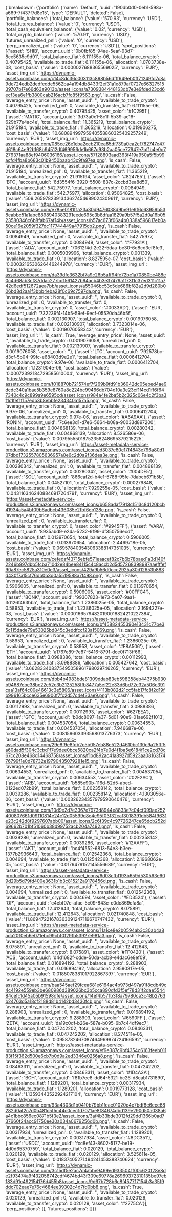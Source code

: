 {'breakdown': {'portfolio': {'name': 'Default', 'uuid': '190db0d0-0eb1-598a-a669-7f437f7d8e15', 'type': 'DEFAULT', 'deleted': False}, 'portfolio_balances': {'total_balance': {'value': '570.93', 'currency': 'USD'}, 'total_futures_balance': {'value': '0', 'currency': 'USD'}, 'total_cash_equivalent_balance': {'value': '0.02', 'currency': 'USD'}, 'total_crypto_balance': {'value': '570.91', 'currency': 'USD'}, 'futures_unrealized_pnl': {'value': '0', 'currency': 'USD'}, 'perp_unrealized_pnl': {'value': '0', 'currency': 'USD'}}, 'spot_positions': [{'asset': 'SHIB', 'account_uuid': '0b0fbf85-94ae-5eaf-93d7-8ce5635c9d91', 'total_balance_fiat': 6.111155e-06, 'total_balance_crypto': 0.40795425, 'available_to_trade_fiat': 6.111155e-06, 'allocation': 1.0703738e-08, 'cost_basis': {'value': '0.0000027688365569025', 'currency': 'EUR'}, 'asset_img_url': 'https://dynamic-assets.coinbase.com/c14c8dc36c003113c898b56dfff649eb0ff71249fd7c8a9de724edb2dedfedde5562ba4a194db8433f2ef31a1e879af0727e6632751539707b17e66d63a9013b/asset_icons/a7309384448163db7e3e9fded23cd6ecf3ea6e1fb3800cab216acb7fc85f9563.png', 'is_cash': False, 'average_entry_price': None, 'asset_uuid': '', 'available_to_trade_crypto': 0.40795425, 'unrealized_pnl': 0, 'available_to_transfer_fiat': 6.111155e-06, 'available_to_transfer_crypto': 0.40795425, 'asset_color': '#1C2951'}, {'asset': 'MATIC', 'account_uuid': '3d73a0c1-8c1f-5b39-ac16-629b77e4ac4e', 'total_balance_fiat': 11.365219, 'total_balance_crypto': 21.915194, 'available_to_trade_fiat': 11.365219, 'allocation': 0.019906275, 'cost_basis': {'value': '10.68089499795940558860325409257249', 'currency': 'EUR'}, 'asset_img_url': 'https://dynamic-assets.coinbase.com/085ce26e1eba2ccb210ea85df739a0ca2ef782747e47d618c64e92b168b94512df469956de1b667d93b2aa05ce77947e7bf1b4e0c7276371aa88ef9406036166/asset_icons/57f28803aad363f419a950a5f5b99acfd4fba8b683c01b9450baab43c9fa97ea.png', 'is_cash': False, 'average_entry_price': None, 'asset_uuid': '', 'available_to_trade_crypto': 21.915194, 'unrealized_pnl': 0, 'available_to_transfer_fiat': 11.365219, 'available_to_transfer_crypto': 21.915194, 'asset_color': '#8247E5'}, {'asset': 'BTC', 'account_uuid': '6d3554f6-3920-5508-837c-2ccbd3ea8d50', 'total_balance_fiat': 542.75977, 'total_balance_crypto': 0.0084949, 'available_to_trade_fiat': 542.75977, 'allocation': 0.95064825, 'cost_basis': {'value': '509.2659782391343627454689024309611', 'currency': 'EUR'}, 'asset_img_url': 'https://dynamic-assets.coinbase.com/e785e0181f1a23a30d9476038d9be91e9f6c63959b538eabbc51a1abc8898940383291eede695c3b8dfaa1829a9b57f5a2d0a16b0523580346c6b8fab67af14b/asset_icons/b57ac673f06a4b0338a596817eb0a50ce16e2059f327dc117744449a47915cb2.png', 'is_cash': False, 'average_entry_price': None, 'asset_uuid': '', 'available_to_trade_crypto': 0.0084949, 'unrealized_pnl': 0, 'available_to_transfer_fiat': 542.75977, 'available_to_transfer_crypto': 0.0084949, 'asset_color': '#F7931A'}, {'asset': 'ADA', 'account_uuid': '70612f4d-2e22-5daa-be30-6d8cd3ef8fe3', 'total_balance_fiat': 0.0005039996, 'total_balance_crypto': 0.001339, 'available_to_trade_fiat': 0, 'allocation': 8.827595e-07, 'cost_basis': {'value': '0.0003216530626446244978', 'currency': 'EUR'}, 'asset_img_url': 'https://dynamic-assets.coinbase.com/da39dfe3632bf7a9c26b5aff94fe72bc1a70850bc488e0c4d68ab3cf87ddac277cd1561427b94acb4b3e37479a1f73f1c37ed311c11a742d6edf512672aea7bb/asset_icons/a55046bc53c5de686bf82a2d9d280b006bd8d2aa1f3bbb4eba28f0c69c7597da.png', 'is_cash': False, 'average_entry_price': None, 'asset_uuid': '', 'available_to_trade_crypto': 0, 'unrealized_pnl': 0, 'available_to_transfer_fiat': 0, 'available_to_transfer_crypto': 0, 'asset_color': '#0033AD'}, {'asset': 'EUR', 'account_uuid': '732239f4-14b5-59ef-9ecf-05520da46b5f', 'total_balance_fiat': 0.002130907, 'total_balance_crypto': 0.0019076058, 'available_to_trade_fiat': 0.002130907, 'allocation': 3.7323014e-06, 'cost_basis': {'value': '0.0019076058343', 'currency': 'EUR'}, 'asset_img_url': '', 'is_cash': True, 'average_entry_price': None, 'asset_uuid': '', 'available_to_trade_crypto': 0.0019076058, 'unrealized_pnl': 0, 'available_to_transfer_fiat': 0.002130907, 'available_to_transfer_crypto': 0.0019076058, 'asset_color': ''}, {'asset': 'LTC', 'account_uuid': '792578bc-d3cf-5b04-99fc-e68403d9e2e1', 'total_balance_fiat': 0.0006412704, 'total_balance_crypto': 9.97e-06, 'available_to_trade_fiat': 0.0006412704, 'allocation': 1.1231904e-06, 'cost_basis': {'value': '0.00072392184729585610004', 'currency': 'EUR'}, 'asset_img_url': 'https://dynamic-assets.coinbase.com/f018870b721574ef7f269b9fd91b36042dc05ebed4ae9dcdc340a1bae5b359e8760a8c224bc99466db704d10a3e23cf1f4cd1ff6f647340c4c9c899a9e6595cd/asset_icons/984a4fe2ba5b2c325c06e4c2f3ba3f1c1fef1f157edb3b8ebbfe234340a157a5.png', 'is_cash': False, 'average_entry_price': None, 'asset_uuid': '', 'available_to_trade_crypto': 9.97e-06, 'unrealized_pnl': 0, 'available_to_transfer_fiat': 0.0006412704, 'available_to_transfer_crypto': 9.97e-06, 'asset_color': '#A6A9AA'}, {'asset': 'RONIN', 'account_uuid': '7c6ee3d1-d7e6-5664-b08a-90033d897200', 'total_balance_fiat': 0.004868139, 'total_balance_crypto': 0.00280342, 'available_to_trade_fiat': 0.004868139, 'allocation': 8.526586e-06, 'cost_basis': {'value': '0.00795555018752358248695379215225', 'currency': 'EUR'}, 'asset_img_url': 'https://asset-metadata-service-production.s3.amazonaws.com/asset_icons/d3037e80c17f4843e796a80d107dbd1732557805636957a0e6c2d0a2f36dea3e.png', 'is_cash': False, 'average_entry_price': None, 'asset_uuid': '', 'available_to_trade_crypto': 0.00280342, 'unrealized_pnl': 0, 'available_to_transfer_fiat': 0.004868139, 'available_to_transfer_crypto': 0.00280342, 'asset_color': '#004DE5'}, {'asset': 'SOL', 'account_uuid': '866caf2d-b4e1-5788-95fe-7dabcb671b5b', 'total_balance_fiat': 0.04527101, 'total_balance_crypto': 0.000279848, 'available_to_trade_fiat': 0, 'allocation': 7.929255e-05, 'cost_basis': {'value': '0.0431163462408846917264791', 'currency': 'EUR'}, 'asset_img_url': 'https://asset-metadata-service-production.s3.amazonaws.com/asset_icons/b658adaf7913c1513c8d120bcb41934a5a4bf09b6adbcb436085e2fbf6eb128c.png', 'is_cash': False, 'average_entry_price': None, 'asset_uuid': '', 'available_to_trade_crypto': 0, 'unrealized_pnl': 0, 'available_to_transfer_fiat': 0, 'available_to_transfer_crypto': 0, 'asset_color': '#9945FF'}, {'asset': 'VARA', 'account_uuid': '8935abd9-e24a-5232-9f99-df350756ecdf', 'total_balance_fiat': 0.013970654, 'total_balance_crypto': 0.5906005, 'available_to_trade_fiat': 0.013970654, 'allocation': 2.4469718e-05, 'cost_basis': {'value': '0.069578403543063388147351035', 'currency': 'EUR'}, 'asset_img_url': 'https://dynamic-assets.coinbase.com/cefedaf43715ebfe571eaacef82c7b6b78baed1a3d140f2246b997dbb5fcba710d2e84bee84115c4c8accb2d5d57268398987aaefffef90a87ec5825a310e0e3/asset_icons/429a9b56d0ccc2925a30d12653b883d430f7a15cf76db0b3d0a5519588a7f498.png', 'is_cash': False, 'average_entry_price': None, 'asset_uuid': '', 'available_to_trade_crypto': 0.5906005, 'unrealized_pnl': 0, 'available_to_transfer_fiat': 0.013970654, 'available_to_transfer_crypto': 0.5906005, 'asset_color': '#00FFC4'}, {'asset': 'BONK', 'account_uuid': '99307823-1e73-5a07-9aa1-3d126f463bba', 'total_balance_fiat': 1.2386025e-05, 'total_balance_crypto': 0.58953, 'available_to_trade_fiat': 1.2386025e-05, 'allocation': 2.1694227e-08, 'cost_basis': {'value': '0.00001665794820190018824210227384', 'currency': 'EUR'}, 'asset_img_url': 'https://asset-metadata-service-production.s3.amazonaws.com/asset_icons/bf45882455390e13431c77be35c115dade79e53025bd845c3eddfccf23a15069.png', 'is_cash': False, 'average_entry_price': None, 'asset_uuid': '', 'available_to_trade_crypto': 0.58953, 'unrealized_pnl': 0, 'available_to_transfer_fiat': 1.2386025e-05, 'available_to_transfer_crypto': 0.58953, 'asset_color': '#F8A506'}, {'asset': 'ETH', 'account_uuid': 'a1767e89-7e87-5416-8791-dce0f713ff66', 'total_balance_fiat': 3.0988386, 'total_balance_crypto': 0.00112993, 'available_to_trade_fiat': 3.0988386, 'allocation': 0.005427642, 'cost_basis': {'value': '3.662833408375495058961798029746265', 'currency': 'EUR'}, 'asset_img_url': 'https://dynamic-assets.coinbase.com/dbb4b4983bde81309ddab83eb598358eb44375b930b94687ebe38bc22e52c3b2125258ffb8477a5ef22e33d6bd72e32a506c391caa13af64c00e46613c3e5806/asset_icons/4113b082d21cc5fab17fc8f2d19fb996165bcce635e6900f7fc2d57c4ef33ae9.png', 'is_cash': False, 'average_entry_price': None, 'asset_uuid': '', 'available_to_trade_crypto': 0.00112993, 'unrealized_pnl': 0, 'available_to_transfer_fiat': 3.0988386, 'available_to_transfer_crypto': 0.00112993, 'asset_color': '#627EEA'}, {'asset': 'GTC', 'account_uuid': 'b0dc8097-1a37-5d01-90e9-01ae692f1013', 'total_balance_fiat': 0.004537054, 'total_balance_crypto': 0.00634553, 'available_to_trade_fiat': 0.004537054, 'allocation': 7.946687e-06, 'cost_basis': {'value': '0.008159603393568013776373', 'currency': 'EUR'}, 'asset_img_url': 'https://dynamic-assets.coinbase.com/29e8f9e8fdb2c5b057eb88e522d4610bc130c9a25fff5a60dad5f304c3cbd1f7e9dee0bce5820ca2f4b7e0d4f1ba5e6184f1ce2cd78c67cc208e468d14468758/asset_icons/f1bd892ac41a8927d5923aa08163f7476799f1e0d78732e19790435079281e15.png', 'is_cash': False, 'average_entry_price': None, 'asset_uuid': '', 'available_to_trade_crypto': 0.00634553, 'unrealized_pnl': 0, 'available_to_transfer_fiat': 0.004537054, 'available_to_transfer_crypto': 0.00634553, 'asset_color': '#02E2AC'}, {'asset': 'ARB', 'account_uuid': 'b585e90b-116d-52d5-abed-0122ed072b99', 'total_balance_fiat': 0.002358142, 'total_balance_crypto': 0.0039286, 'available_to_trade_fiat': 0.002358142, 'allocation': 4.1303056e-06, 'cost_basis': {'value': '0.00326234357979590640476', 'currency': 'EUR'}, 'asset_img_url': 'https://dynamic-assets.coinbase.com/10d9e2d7e3367e7973d8944e8833e7c04cf099ae252400807661d09110814e24c12d05599d8e4e95f03f32caf3018391db584f9631e23c242d8f9297607abb00/asset_icons/2c6f39c4c97726247ce65dcb252d69662b701bf51060b38d99752acb204a7492.png', 'is_cash': False, 'average_entry_price': None, 'asset_uuid': '', 'available_to_trade_crypto': 0.0039286, 'unrealized_pnl': 0, 'available_to_transfer_fiat': 0.002358142, 'available_to_transfer_crypto': 0.0039286, 'asset_color': '#12AAFF'}, {'asset': 'AKT', 'account_uuid': 'bc4f4552-6813-54e3-b3ee-1377b2936643', 'total_balance_fiat': 0.012542368, 'total_balance_crypto': 0.004694, 'available_to_trade_fiat': 0.012542368, 'allocation': 2.1968062e-05, 'cost_basis': {'value': '0.0176479152145556689', 'currency': 'EUR'}, 'asset_img_url': 'https://asset-metadata-service-production.s3.amazonaws.com/asset_icons/6d08cfbf193b659d530563e609d29b5d79fd400e3631b1b3c815212a9178456d.png', 'is_cash': False, 'average_entry_price': None, 'asset_uuid': '', 'available_to_trade_crypto': 0.004694, 'unrealized_pnl': 0, 'available_to_transfer_fiat': 0.012542368, 'available_to_transfer_crypto': 0.004694, 'asset_color': '#ED3524'}, {'asset': 'OP', 'account_uuid': 'c4ebf07e-afac-5c09-843e-c0dc869cfa8a', 'total_balance_fiat': 12.412643, 'total_balance_crypto': 8.075891, 'available_to_trade_fiat': 12.412643, 'allocation': 0.021740848, 'cost_basis': {'value': '11.86947221678363091247119670747432', 'currency': 'EUR'}, 'asset_img_url': 'https://asset-metadata-service-production.s3.amazonaws.com/asset_icons/11a1ce8e2b0594ab3c30ab4a8ada2010eb6e071ebc99cbf0f29fb53927e981a3.png', 'is_cash': False, 'average_entry_price': None, 'asset_uuid': '', 'available_to_trade_crypto': 8.075891, 'unrealized_pnl': 0, 'available_to_transfer_fiat': 12.412643, 'available_to_transfer_crypto': 8.075891, 'asset_color': '#FF0420'}, {'asset': 'ACS', 'account_uuid': 'd4d1682f-cdde-50da-acb8-e4dac6e8ef09', 'total_balance_fiat': 0.016894192, 'total_balance_crypto': 9.288903, 'available_to_trade_fiat': 0.016894192, 'allocation': 2.9590317e-05, 'cost_basis': {'value': '0.0185078381017922867397', 'currency': 'EUR'}, 'asset_img_url': 'https://dynamic-assets.coinbase.com/baa545aef29fcea681e6164ac4b973d497a91f8cdb49c4c4192e559eb3be680986d389026bc3b5cca890dfd3f5ef78d31f2dae554484cefc1d45a05b91598dfe/asset_icons/14ef4b571b3f8a79780ca3c48b2763b24763d5a18cf2188d81b4142bd3430fcb.png', 'is_cash': False, 'average_entry_price': None, 'asset_uuid': '', 'available_to_trade_crypto': 9.288903, 'unrealized_pnl': 0, 'available_to_transfer_fiat': 0.016894192, 'available_to_transfer_crypto': 9.288903, 'asset_color': '#6590FF'}, {'asset': 'ZETA', 'account_uuid': 'da19c0df-b26e-587e-b095-6b7c44df9ec7', 'total_balance_fiat': 0.047242202, 'total_balance_crypto': 0.08463311, 'available_to_trade_fiat': 0.047242202, 'allocation': 8.274511e-05, 'cost_basis': {'value': '0.0958782467087464969974724166592', 'currency': 'EUR'}, 'asset_img_url': 'https://asset-metadata-service-production.s3.amazonaws.com/asset_icons/ef9e387c9bf4354c6163feeb01183f15f362d500e6cb7b0d9a2ed3346e0256a8.png', 'is_cash': False, 'average_entry_price': None, 'asset_uuid': '', 'available_to_trade_crypto': 0.08463311, 'unrealized_pnl': 0, 'available_to_transfer_fiat': 0.047242202, 'available_to_transfer_crypto': 0.08463311, 'asset_color': '#1D4A3A'}, {'asset': 'BCH', 'account_uuid': 'f81b7ee8-dd64-5321-bc26-d8cab1731890', 'total_balance_fiat': 1.1289201, 'total_balance_crypto': 0.00317934, 'available_to_trade_fiat': 1.1289201, 'allocation': 0.0019773128, 'cost_basis': {'value': '1.13593443522924217104', 'currency': 'EUR'}, 'asset_img_url': 'https://dynamic-assets.coinbase.com/93a4303d1b0410b79bb1feac01020e4e7bdf8e6ece68282d0af2c7d0b481c5f5c44c0cec1d7071ae8f84674dbd139e290d50a038a6a4c1bbc856ec0871b5f3e2/asset_icons/3af4b33bde3012fd29dd1366b0ad737660f24acc91750ee30a034a0679256d0b.png', 'is_cash': False, 'average_entry_price': None, 'asset_uuid': '', 'available_to_trade_crypto': 0.00317934, 'unrealized_pnl': 0, 'available_to_transfer_fiat': 1.1289201, 'available_to_transfer_crypto': 0.00317934, 'asset_color': '#8DC351'}, {'asset': 'USDC', 'account_uuid': 'fcc8ef43-8602-5177-be19-4d0d65370759', 'total_balance_fiat': 0.020129, 'total_balance_crypto': 0.020129, 'available_to_trade_fiat': 0.020129, 'allocation': 3.525611e-05, 'cost_basis': {'value': '0.01837405271494241453388740624', 'currency': 'EUR'}, 'asset_img_url': 'https://dynamic-assets.coinbase.com/3c15df5e2ac7d4abbe9499ed9335041f00c620f28e8de2f93474a9f432058742cdf4674bd43f309e69778a26969372310135be97eb183d91c492154176d455b8/asset_icons/9d67b728b6c8f457717154b3a35f9ddc702eae7e76c4684ee39302c4d7fd0bb8.png', 'is_cash': True, 'average_entry_price': None, 'asset_uuid': '', 'available_to_trade_crypto': 0.020129, 'unrealized_pnl': 0, 'available_to_transfer_fiat': 0.020129, 'available_to_transfer_crypto': 0.020129, 'asset_color': '#2775CA'}], 'perp_positions': [], 'futures_positions': []}}

